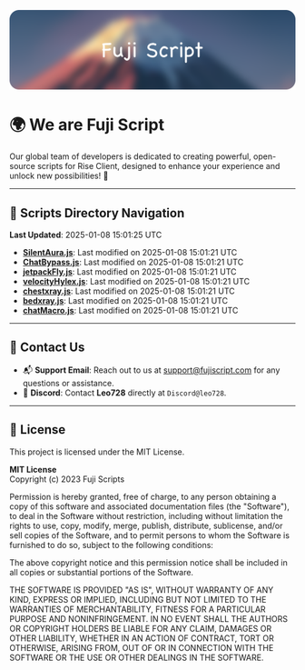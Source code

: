 ![Banner](.github/b.webp)

# 🌍 **We are Fuji Script**

Our global team of developers is dedicated to creating powerful, open-source scripts for Rise Client, designed to enhance your experience and unlock new possibilities! 🌟

---
<!-- SCRIPTS_NAVIGATION_START -->
## 📂 **Scripts Directory Navigation**

**Last Updated**: 2025-01-08 15:01:25 UTC

- **[SilentAura.js](scripts/SilentAura.js)**: Last modified on 2025-01-08 15:01:21 UTC
- **[ChatBypass.js](scripts/ChatBypass.js)**: Last modified on 2025-01-08 15:01:21 UTC
- **[jetpackFly.js](scripts/jetpackFly.js)**: Last modified on 2025-01-08 15:01:21 UTC
- **[velocityHylex.js](scripts/velocityHylex.js)**: Last modified on 2025-01-08 15:01:21 UTC
- **[chestxray.js](scripts/chestxray.js)**: Last modified on 2025-01-08 15:01:21 UTC
- **[bedxray.js](scripts/bedxray.js)**: Last modified on 2025-01-08 15:01:21 UTC
- **[chatMacro.js](scripts/chatMacro.js)**: Last modified on 2025-01-08 15:01:21 UTC

<!-- SCRIPTS_NAVIGATION_END -->

---

## 💬 **Contact Us**  
- 📬 **Support Email**: Reach out to us at [support@fujiscript.com](mailto:support@fujiscript.com) for any questions or assistance.  
- 💬 **Discord**: Contact **Leo728** directly at `Discord@leo728`.

---

## 📜 **License**

This project is licensed under the MIT License.  

**MIT License**  
Copyright (c) 2023 Fuji Scripts  

Permission is hereby granted, free of charge, to any person obtaining a copy of this software and associated documentation files (the "Software"), to deal in the Software without restriction, including without limitation the rights to use, copy, modify, merge, publish, distribute, sublicense, and/or sell copies of the Software, and to permit persons to whom the Software is furnished to do so, subject to the following conditions:  

The above copyright notice and this permission notice shall be included in all copies or substantial portions of the Software.  

THE SOFTWARE IS PROVIDED "AS IS", WITHOUT WARRANTY OF ANY KIND, EXPRESS OR IMPLIED, INCLUDING BUT NOT LIMITED TO THE WARRANTIES OF MERCHANTABILITY, FITNESS FOR A PARTICULAR PURPOSE AND NONINFRINGEMENT. IN NO EVENT SHALL THE AUTHORS OR COPYRIGHT HOLDERS BE LIABLE FOR ANY CLAIM, DAMAGES OR OTHER LIABILITY, WHETHER IN AN ACTION OF CONTRACT, TORT OR OTHERWISE, ARISING FROM, OUT OF OR IN CONNECTION WITH THE SOFTWARE OR THE USE OR OTHER DEALINGS IN THE SOFTWARE.  

